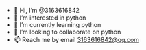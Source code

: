 - 👋 Hi, I’m @3163616842
- 👀 I’m interested in python
- 🌱 I’m currently learning python
- 💞️ I’m looking to collaborate on python
- 📫 Reach me by email 3163616842@qq.com

<!---
3163616842/3163616842 is a ✨ special ✨ repository because its `README.md` (this file) appears on your GitHub profile.
You can click the Preview link to take a look at your changes.
--->

